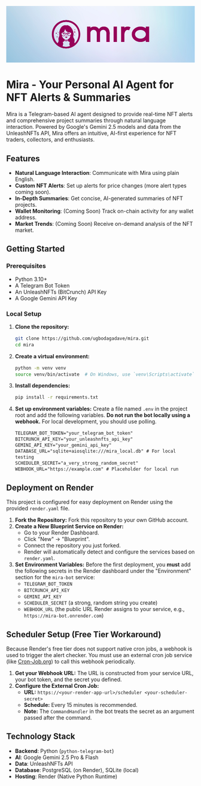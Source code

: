 ![Mira Banner](mira-banner-03.png)

# Mira - Your Personal AI Agent for NFT Alerts & Summaries

Mira is a Telegram-based AI agent designed to provide real-time NFT alerts and comprehensive project summaries through natural language interaction. Powered by Google's Gemini 2.5 models and data from the UnleashNFTs API, Mira offers an intuitive, AI-first experience for NFT traders, collectors, and enthusiasts.

## Features
- **Natural Language Interaction**: Communicate with Mira using plain English.
- **Custom NFT Alerts**: Set up alerts for price changes (more alert types coming soon).
- **In-Depth Summaries**: Get concise, AI-generated summaries of NFT projects.
- **Wallet Monitoring**: (Coming Soon) Track on-chain activity for any wallet address.
- **Market Trends**: (Coming Soon) Receive on-demand analysis of the NFT market.

## Getting Started

### Prerequisites
- Python 3.10+
- A Telegram Bot Token
- An UnleashNFTs (BitCrunch) API Key
- A Google Gemini API Key

### Local Setup
1.  **Clone the repository:**
    ```bash
    git clone https://github.com/ugbodagadave/mira.git
    cd mira
    ```

2.  **Create a virtual environment:**
    ```bash
    python -m venv venv
    source venv/bin/activate  # On Windows, use `venv\Scripts\activate`
    ```

3.  **Install dependencies:**
    ```bash
    pip install -r requirements.txt
    ```

4.  **Set up environment variables:**
    Create a file named `.env` in the project root and add the following variables. **Do not run the bot locally using a webhook.** For local development, you should use polling.

    ```env
    TELEGRAM_BOT_TOKEN="your_telegram_bot_token"
    BITCRUNCH_API_KEY="your_unleashnfts_api_key"
    GEMINI_API_KEY="your_gemini_api_key"
    DATABASE_URL="sqlite+aiosqlite:///mira_local.db" # For local testing
    SCHEDULER_SECRET="a_very_strong_random_secret"
    WEBHOOK_URL="https://example.com" # Placeholder for local run
    ```

## Deployment on Render

This project is configured for easy deployment on Render using the provided `render.yaml` file.

1.  **Fork the Repository:** Fork this repository to your own GitHub account.
2.  **Create a New Blueprint Service on Render:**
    - Go to your Render Dashboard.
    - Click "New" -> "Blueprint".
    - Connect the repository you just forked.
    - Render will automatically detect and configure the services based on `render.yaml`.
3.  **Set Environment Variables:** Before the first deployment, you **must** add the following secrets in the Render dashboard under the "Environment" section for the `mira-bot` service:
    - `TELEGRAM_BOT_TOKEN`
    - `BITCRUNCH_API_KEY`
    - `GEMINI_API_KEY`
    - `SCHEDULER_SECRET` (a strong, random string you create)
    - `WEBHOOK_URL` (the public URL Render assigns to your service, e.g., `https://mira-bot.onrender.com`)

## Scheduler Setup (Free Tier Workaround)

Because Render's free tier does not support native cron jobs, a webhook is used to trigger the alert checker. You must use an external cron job service (like [Cron-Job.org](https://cron-job.org/)) to call this webhook periodically.

1.  **Get your Webhook URL:** The URL is constructed from your service URL, your bot token, and the secret you defined.
2.  **Configure the External Cron Job:**
    *   **URL:** `https://<your-render-app-url>/scheduler <your-scheduler-secret>`
    *   **Schedule:** Every 15 minutes is recommended.
    *   **Note:** The `CommandHandler` in the bot treats the secret as an argument passed after the command.

## Technology Stack
- **Backend**: Python (`python-telegram-bot`)
- **AI**: Google Gemini 2.5 Pro & Flash
- **Data**: UnleashNFTs API
- **Database**: PostgreSQL (on Render), SQLite (local)
- **Hosting**: Render (Native Python Runtime)
